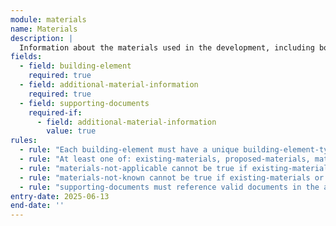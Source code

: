 ```yaml
---
module: materials
name: Materials
description: |
  Information about the materials used in the development, including both existing and proposed materials
fields:
  - field: building-element
    required: true
  - field: additional-material-information
    required: true
  - field: supporting-documents
    required-if:
      - field: additional-material-information
        value: true
rules:
  - rule: "Each building-element must have a unique building-element-type"
  - rule: "At least one of: existing-materials, proposed-materials, materials-not-applicable or materials-not-known must be provided for each building-element"
  - rule: "materials-not-applicable cannot be true if existing-materials or proposed-materials is provided"
  - rule: "materials-not-known cannot be true if existing-materials or proposed-materials is provided"
  - rule: "supporting-documents must reference valid documents in the application"
entry-date: 2025-06-13
end-date: ''
---
```

